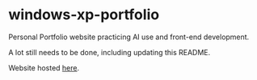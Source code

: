 # windows-xp-portfolio
Personal Portfolio website practicing AI use and front-end development.

A lot still needs to be done, including updating this README.

Website hosted [here](https://williamchenab.github.io/windows-xp-portfolio/).